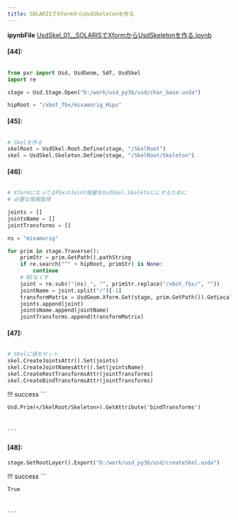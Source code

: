 ```yaml
---
title: SOLARISでXformからUsdSkeletonを作る
---
```

**ipynbFile** [UsdSkel_01__SOLARISでXformからUsdSkeletonを作る.ipynb](https://github.com/fereria/reincarnation_tech/blob/master/notebooks/USD/UsdSkel_01__SOLARISでXformからUsdSkeletonを作る.ipynb)
#### [44]:


```python

from pxr import Usd, UsdGeom, Sdf, UsdSkel
import re

stage = Usd.Stage.Open("D:/work/usd_py36/usd/char_base.usda")

hipRoot = "/xbot_fbx/mixamorig_Hips"


```


#### [45]:


```python

# Skelを作る
skelRoot = UsdSkel.Root.Define(stage, "/SkelRoot")
skel = UsdSkel.Skeleton.Define(stage, "/SkelRoot/Skeleton")

```


#### [46]:


```python

# XformになってるFbxのJoint階層をUsdSkel.Skeletoににするために
# 必要な情報取得

joints = []
jointsName = []
jointTransforms = []

ns = "mixamorig"

for prim in stage.Traverse():
    primStr = prim.GetPath().pathString
    if re.search("^" + hipRoot, primStr) is None:
        continue
    # NSなくす
    joint = re.sub(f"{ns}_", "", primStr.replace("/xbot_fbx/", ""))
    jointName = joint.split("/")[-1]
    transformMatrix = UsdGeom.Xform.Get(stage, prim.GetPath()).GetLocalTransformation(True)
    joints.append(joint)
    jointsName.append(jointName)
    jointTransforms.append(transformMatrix)

```


#### [47]:


```python

# SKelに値をセット
skel.CreateJointsAttr().Set(joints)
skel.CreateJointNamesAttr().Set(jointsName)
skel.CreateRestTransformsAttr(jointTransforms)
skel.CreateBindTransformsAttr(jointTransforms)

```

!!! success
    ```




    Usd.Prim(</SkelRoot/Skeleton>).GetAttribute('bindTransforms')



    ```


#### [48]:


```python
stage.GetRootLayer().Export("D:/work/usd_py36/usd/createSkel.usda")

```

!!! success
    ```




    True



    ```